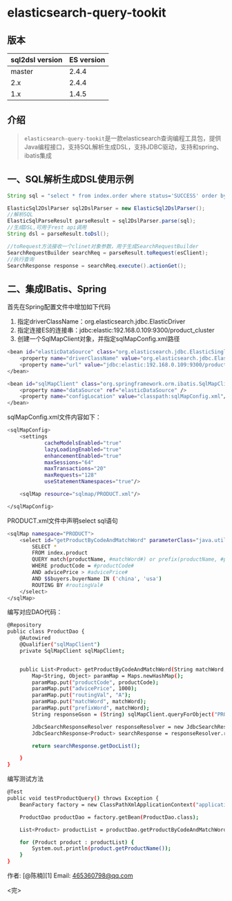 elasticsearch-query-tookit
====================================

版本
-------------

sql2dsl version | ES version
-----------|-----------
master | 2.4.4
2.x    | 2.4.4
1.x    | 1.4.5

介绍
-------------
> `elasticsearch-query-tookit`是一款elasticsearch查询编程工具包，提供Java编程接口，支持SQL解析生成DSL，支持JDBC驱动，支持和spring、ibatis集成


## 一、SQL解析生成DSL使用示例


```java
String sql = "select * from index.order where status='SUCCESS' order by nvl(pride, 0) asc routing by 'JD' limit 0, 20";

ElasticSql2DslParser sql2DslParser = new ElasticSql2DslParser();
//解析SQL
ElasticSqlParseResult parseResult = sql2DslParser.parse(sql);
//生成DSL,可用于rest api调用
String dsl = parseResult.toDsl();

//toRequest方法接收一个clinet对象参数，用于生成SearchRequestBuilder
SearchRequestBuilder searchReq = parseResult.toRequest(esClient);
//执行查询
SearchResponse response = searchReq.execute().actionGet();
```


## 二、集成IBatis、Spring
首先在Spring配置文件中增加如下代码
1. 指定driverClassName：org.elasticsearch.jdbc.ElasticDriver
2. 指定连接ES的连接串：jdbc:elastic:192.168.0.109:9300/product_cluster
3. 创建一个SqlMapClient对象，并指定sqlMapConfig.xml路径
```bash
<bean id="elasticDataSource" class="org.elasticsearch.jdbc.ElasticSingleConnectionDataSource" destroy-method="destroy">
    <property name="driverClassName" value="org.elasticsearch.jdbc.ElasticDriver" />
    <property name="url" value="jdbc:elastic:192.168.0.109:9300/product_cluster" />
</bean>

<bean id="sqlMapClient" class="org.springframework.orm.ibatis.SqlMapClientFactoryBean">
    <property name="dataSource" ref="elasticDataSource" />
    <property name="configLocation" value="classpath:sqlMapConfig.xml"/>
</bean>
```

sqlMapConfig.xml文件内容如下：
```bash
<sqlMapConfig>
    <settings
            cacheModelsEnabled="true"
            lazyLoadingEnabled="true"
            enhancementEnabled="true"
            maxSessions="64"
            maxTransactions="20"
            maxRequests="128"
            useStatementNamespaces="true"/>

    <sqlMap resource="sqlmap/PRODUCT.xml"/>

</sqlMapConfig>
```

PRODUCT.xml文件中声明select sql语句
```bash
<sqlMap namespace="PRODUCT">
    <select id="getProductByCodeAndMatchWord" parameterClass="java.util.Map" resultClass="java.lang.String">
        SELECT *
        FROM index.product
        QUERY match(productName, #matchWord#) or prefix(productName, #prefixWord#, 'boost:2.0f')
        WHERE productCode = #productCode#
        AND advicePrice > #advicePrice#
        AND $$buyers.buyerName IN ('china', 'usa')
        ROUTING BY #routingVal#
    </select>
</sqlMap>
```


编写对应DAO代码：
```bash
@Repository
public class ProductDao {
    @Autowired
    @Qualifier("sqlMapClient")
    private SqlMapClient sqlMapClient;


    public List<Product> getProductByCodeAndMatchWord(String matchWord, String productCode) throws SQLException {
        Map<String, Object> paramMap = Maps.newHashMap();
        paramMap.put("productCode", productCode);
        paramMap.put("advicePrice", 1000);
        paramMap.put("routingVal", "A");
        paramMap.put("matchWord", matchWord);
        paramMap.put("prefixWord", matchWord);
        String responseGson = (String) sqlMapClient.queryForObject("PRODUCT.getProductByCodeAndMatchWord", paramMap);

        JdbcSearchResponseResolver responseResolver = new JdbcSearchResponseResolver(responseGson);
        JdbcSearchResponse<Product> searchResponse = responseResolver.resolveSearchResponse(Product.class);

        return searchResponse.getDocList();

    }
}
```
编写测试方法
```bash
@Test
public void testProductQuery() throws Exception {
    BeanFactory factory = new ClassPathXmlApplicationContext("application-context.xml");

    ProductDao productDao = factory.getBean(ProductDao.class);

    List<Product> productList = productDao.getProductByCodeAndMatchWord("iphone 6s", "IP_6S");

    for (Product product : productList) {
        System.out.println(product.getProductName());
    }
}
```
作者:  [@陈楠][1]
Email: 465360798@qq.com

<完>

